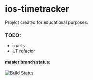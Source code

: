 # ios-timetracker
Project created for educational purposes.

### TODO:
- charts
- UT refactor

#### master branch status:

[![Build Status](https://travis-ci.org/szysz3/ios-timetracker.svg?branch=master)](https://travis-ci.org/szysz3/ios-timetracker)


